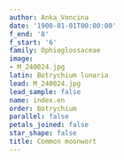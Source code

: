 ```yaml
---
author: Anka_Voncina
date: '1900-01-01T00:00:00'
f_end: '8'
f_start: '6'
family: Ophioglossaceae
image:
- M_240024.jpg
latin: Botrychium lunaria
lead: M_240024.jpg
lead_sample: false
name: index.en
order: Botrychium
parallel: false
petals_joined: false
star_shape: false
title: Common moonwort
---
```

